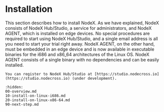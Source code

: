 # Installation

This section describes how to install NodeX. As we have explained, NodeX consists of NodeX Hub/Studio, a service for administrators, and NodeX AGENT, which is installed on edge devices. No special procedures are required to start using NodeX Hub/Studio, and a single email address is all you need to start your trial right away. NodeX AGENT, on the other hand, must be embedded in an edge device and is now available in executable binaries for the i686 and x86_64 architectures of the Linux OS. NodeX AGENT consists of a single binary with no dependencies and can be easily installed.

```{note}
You can register to NodeX Hub/Studio at [https://studio.nodecross.io](https://studio.nodecross.io) (under development).
```

```{toctree}
:hidden:
00-overview.md
10-install-on-linux-i686.md
20-install-on-linux-x86-64.md
90-next-step.md
```
